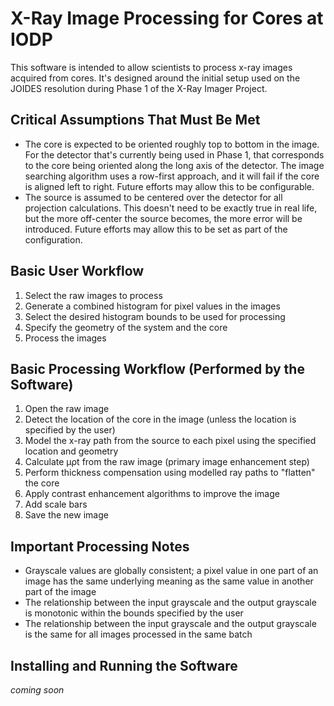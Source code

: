 # X-Ray Image Processing for Cores at IODP

This software is intended to allow scientists to process x-ray images acquired from cores. It's designed around the initial setup used on the JOIDES resolution during Phase 1 of the X-Ray Imager Project.

## Critical Assumptions That Must Be Met
* The core is expected to be oriented roughly top to bottom in the image. For the detector that's currently being used in Phase 1, that corresponds to the core being oriented along the long axis of the detector. The image searching algorithm uses a row-first approach, and it will fail if the core is aligned left to right. Future efforts may allow this to be configurable. 
* The source is assumed to be centered over the detector for all projection calculations. This doesn't need to be exactly true in real life, but the more off-center the source becomes, the more error will be introduced. Future efforts may allow this to be set as part of the configuration.

## Basic User Workflow
1. Select the raw images to process
2. Generate a combined histogram for pixel values in the images
3. Select the desired histogram bounds to be used for processing
4. Specify the geometry of the system and the core
5. Process the images

## Basic Processing Workflow (Performed by the Software)
1. Open the raw image
2. Detect the location of the core in the image (unless the location is specified by the user)
3. Model the x-ray path from the source to each pixel using the specified location and geometry
4. Calculate &mu;&rho;t from the raw image (primary image enhancement step)
5. Perform thickness compensation using modelled ray paths to "flatten" the core
6. Apply contrast enhancement algorithms to improve the image
7. Add scale bars
8. Save the new image

## Important Processing Notes
* Grayscale values are globally consistent; a pixel value in one part of an image has the same underlying meaning as the same value in another part of the image
* The relationship between the input grayscale and the output grayscale is monotonic within the bounds specified by the user
* The relationship between the input grayscale and the output grayscale is the same for all images processed in the same batch

## Installing and Running the Software
*coming soon*